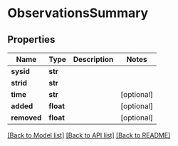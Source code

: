 # ObservationsSummary

## Properties
Name | Type | Description | Notes
------------ | ------------- | ------------- | -------------
**sysid** | **str** |  | 
**strid** | **str** |  | 
**time** | **str** |  | [optional] 
**added** | **float** |  | [optional] 
**removed** | **float** |  | [optional] 

[[Back to Model list]](../README.md#documentation-for-models) [[Back to API list]](../README.md#documentation-for-api-endpoints) [[Back to README]](../README.md)



